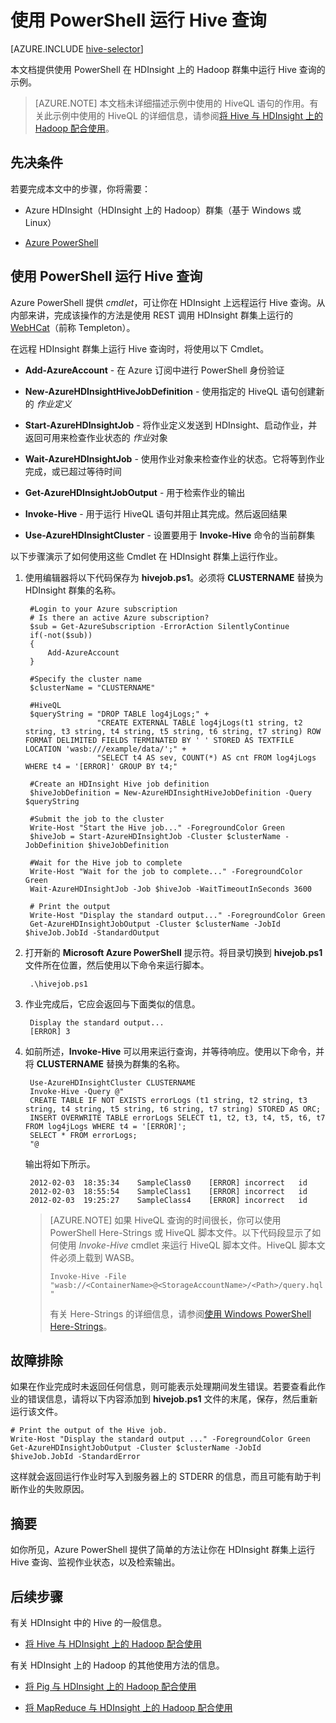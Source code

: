 <properties
   pageTitle="在 HDInsight 中使用 Hadoop Hive | Azure"
   description="通过 PowerShell 在 HDInsight 中使用 Hadoop Hive。"
   services="hdinsight"
   documentationCenter=""
   authors="Blackmist"
   manager="paulettm"
   editor="cgronlun"/>
<tags ms.service="hdinsight"
    ms.date="04/03/2015"
    wacn.date="04/15/2015"
    />


# 使用 PowerShell 运行 Hive 查询

[AZURE.INCLUDE [hive-selector](../includes/hdinsight-selector-use-hive.md)]

本文档提供使用 PowerShell 在 HDInsight 上的 Hadoop 群集中运行 Hive 查询的示例。

> [AZURE.NOTE] 本文档未详细描述示例中使用的 HiveQL 语句的作用。有关此示例中使用的 HiveQL 的详细信息，请参阅<a href="/documentation/articles/hdinsight-use-hive/" target="_blank">将 Hive 与 HDInsight 上的 Hadoop 配合使用</a>。


## <a id="prereq"></a>先决条件

若要完成本文中的步骤，你将需要：

* Azure HDInsight（HDInsight 上的 Hadoop）群集（基于 Windows 或 Linux）

* <a href="/documentation/articles/install-configure-powershell/" target="_blank">Azure PowerShell</a>


## <a id="powershell"></a>使用 PowerShell 运行 Hive 查询

Azure PowerShell 提供  *cmdlet*，可让你在 HDInsight 上远程运行 Hive 查询。从内部来讲，完成该操作的方法是使用 REST 调用 HDInsight 群集上运行的 <a href="https://cwiki.apache.org/confluence/display/Hive/WebHCat" target="_blank">WebHCat</a>（前称 Templeton）。

在远程 HDInsight 群集上运行 Hive 查询时，将使用以下 Cmdlet。

* **Add-AzureAccount** - 在 Azure 订阅中进行 PowerShell 身份验证

* **New-AzureHDInsightHiveJobDefinition** - 使用指定的 HiveQL 语句创建新的 *作业定义*

* **Start-AzureHDInsightJob** - 将作业定义发送到 HDInsight、启动作业，并返回可用来检查作业状态的 *作业*对象

* **Wait-AzureHDInsightJob** - 使用作业对象来检查作业的状态。它将等到作业完成，或已超过等待时间

* **Get-AzureHDInsightJobOutput** - 用于检索作业的输出

* **Invoke-Hive** - 用于运行 HiveQL 语句并阻止其完成。然后返回结果

* **Use-AzureHDInsightCluster** - 设置要用于 **Invoke-Hive** 命令的当前群集

以下步骤演示了如何使用这些 Cmdlet 在 HDInsight 群集上运行作业。 

1. 使用编辑器将以下代码保存为 **hivejob.ps1**。必须将 **CLUSTERNAME** 替换为 HDInsight 群集的名称。

		#Login to your Azure subscription
		# Is there an active Azure subscription?
		$sub = Get-AzureSubscription -ErrorAction SilentlyContinue
		if(-not($sub))
		{
		    Add-AzureAccount
		}
		
		#Specify the cluster name
		$clusterName = "CLUSTERNAME" 
		
		#HiveQL
		$queryString = "DROP TABLE log4jLogs;" +
				       "CREATE EXTERNAL TABLE log4jLogs(t1 string, t2 string, t3 string, t4 string, t5 string, t6 string, t7 string) ROW FORMAT DELIMITED FIELDS TERMINATED BY ' ' STORED AS TEXTFILE LOCATION 'wasb:///example/data/';" +
				       "SELECT t4 AS sev, COUNT(*) AS cnt FROM log4jLogs WHERE t4 = '[ERROR]' GROUP BY t4;"
		
		#Create an HDInsight Hive job definition
		$hiveJobDefinition = New-AzureHDInsightHiveJobDefinition -Query $queryString
		
		#Submit the job to the cluster
		Write-Host "Start the Hive job..." -ForegroundColor Green
		$hiveJob = Start-AzureHDInsightJob -Cluster $clusterName -JobDefinition $hiveJobDefinition
		
		#Wait for the Hive job to complete
		Write-Host "Wait for the job to complete..." -ForegroundColor Green
		Wait-AzureHDInsightJob -Job $hiveJob -WaitTimeoutInSeconds 3600
		
		# Print the output
		Write-Host "Display the standard output..." -ForegroundColor Green
		Get-AzureHDInsightJobOutput -Cluster $clusterName -JobId $hiveJob.JobId -StandardOutput

2. 打开新的 **Microsoft Azure PowerShell** 提示符。将目录切换到 **hivejob.ps1** 文件所在位置，然后使用以下命令来运行脚本。

		.\hivejob.ps1

7. 作业完成后，它应会返回与下面类似的信息。

		Display the standard output...
		[ERROR]	3

4. 如前所述，**Invoke-Hive** 可以用来运行查询，并等待响应。使用以下命令，并将 **CLUSTERNAME** 替换为群集的名称。

		Use-AzureHDInsightCluster CLUSTERNAME
		Invoke-Hive -Query @"
		CREATE TABLE IF NOT EXISTS errorLogs (t1 string, t2 string, t3 string, t4 string, t5 string, t6 string, t7 string) STORED AS ORC;
		INSERT OVERWRITE TABLE errorLogs SELECT t1, t2, t3, t4, t5, t6, t7 FROM log4jLogs WHERE t4 = '[ERROR]';
		SELECT * FROM errorLogs;
		"@

	输出将如下所示。

		2012-02-03	18:35:34	SampleClass0	[ERROR]	incorrect	id	
		2012-02-03	18:55:54	SampleClass1	[ERROR]	incorrect	id	
		2012-02-03	19:25:27	SampleClass4	[ERROR]	incorrect	id

	> [AZURE.NOTE] 如果 HiveQL 查询的时间很长，你可以使用 PowerShell Here-Strings 或 HiveQL 脚本文件。以下代码段显示了如何使用  *Invoke-Hive* cmdlet 来运行 HiveQL 脚本文件。HiveQL 脚本文件必须上载到 WASB。
	>
	> `Invoke-Hive -File "wasb://<ContainerName>@<StorageAccountName>/<Path>/query.hql"`
	>
	> 有关 Here-Strings 的详细信息，请参阅<a href="http://technet.microsoft.com/zh-cn/library/ee692792.aspx" target="_blank">使用 Windows PowerShell Here-Strings</a>。

## <a id="troubleshooting"></a>故障排除

如果在作业完成时未返回任何信息，则可能表示处理期间发生错误。若要查看此作业的错误信息，请将以下内容添加到 **hivejob.ps1** 文件的末尾，保存，然后重新运行该文件。

	# Print the output of the Hive job.
	Write-Host "Display the standard output ..." -ForegroundColor Green
	Get-AzureHDInsightJobOutput -Cluster $clusterName -JobId $hiveJob.JobId -StandardError

这样就会返回运行作业时写入到服务器上的 STDERR 的信息，而且可能有助于判断作业的失败原因。

## <a id="summary"></a>摘要

如你所见，Azure PowerShell 提供了简单的方法让你在 HDInsight 群集上运行 Hive 查询、监视作业状态，以及检索输出。

## <a id="nextsteps"></a>后续步骤

有关 HDInsight 中的 Hive 的一般信息。

* [将 Hive 与 HDInsight 上的 Hadoop 配合使用](/documentation/articles/hdinsight-use-hive/)

有关 HDInsight 上的 Hadoop 的其他使用方法的信息。

* [将 Pig 与 HDInsight 上的 Hadoop 配合使用](/documentation/articles/hdinsight-use-pig/)

* [将 MapReduce 与 HDInsight 上的 Hadoop 配合使用](/documentation/articles/hdinsight-use-mapreduce/)

<!--HONumber=50-->